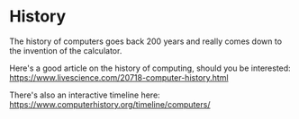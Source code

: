 # History

The history of computers goes back 200 years and really comes down to the invention of the calculator.

Here's a good article on the history of computing, should you be interested: https://www.livescience.com/20718-computer-history.html

There's also an interactive timeline here: https://www.computerhistory.org/timeline/computers/



